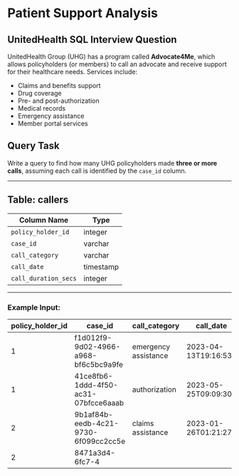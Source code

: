 # Patient Support Analysis
## UnitedHealth SQL Interview Question

UnitedHealth Group (UHG) has a program called **Advocate4Me**, which allows policyholders (or members) to call an advocate and receive support for their healthcare needs. Services include:

- Claims and benefits support
- Drug coverage
- Pre- and post-authorization
- Medical records
- Emergency assistance
- Member portal services

## Query Task

Write a query to find how many UHG policyholders made **three or more calls**, assuming each call is identified by the `case_id` column.

---

## Table: callers

| Column Name         | Type       |
|---------------------|------------|
| `policy_holder_id`  | integer    |
| `case_id`           | varchar    |
| `call_category`     | varchar    |
| `call_date`         | timestamp  |
| `call_duration_secs`| integer    |

---

### Example Input:

| policy_holder_id | case_id                               | call_category         | call_date              | call_duration_secs |
|-------------------|---------------------------------------|-----------------------|------------------------|--------------------|
| 1                 | f1d012f9-9d02-4966-a968-bf6c5bc9a9fe | emergency assistance  | 2023-04-13T19:16:53Z  | 144                |
| 1                 | 41ce8fb6-1ddd-4f50-ac31-07bfcce6aaab | authorization         | 2023-05-25T09:09:30Z  | 815                |
| 2                 | 9b1af84b-eedb-4c21-9730-6f099cc2cc5e | claims assistance     | 2023-01-26T01:21:27Z  | 992                |
| 2                 | 8471a3d4-6fc7-4
